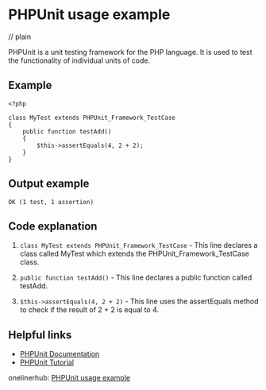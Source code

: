 # PHPUnit usage example
// plain

PHPUnit is a unit testing framework for the PHP language. It is used to test the functionality of individual units of code.

## Example


```
<?php

class MyTest extends PHPUnit_Framework_TestCase
{
    public function testAdd()
    {
        $this->assertEquals(4, 2 + 2);
    }
}
```

## Output example


```
OK (1 test, 1 assertion)
```

## Code explanation


1. `class MyTest extends PHPUnit_Framework_TestCase` - This line declares a class called MyTest which extends the PHPUnit_Framework_TestCase class.

2. `public function testAdd()` - This line declares a public function called testAdd.

3. `$this->assertEquals(4, 2 + 2)` - This line uses the assertEquals method to check if the result of 2 + 2 is equal to 4.

## Helpful links

- [PHPUnit Documentation](https://phpunit.readthedocs.io/en/latest/)
- [PHPUnit Tutorial](https://phpunit.de/manual/current/en/index.html)

onelinerhub: [PHPUnit usage example](https://onelinerhub.com/phpunit/phpunit-usage-example)